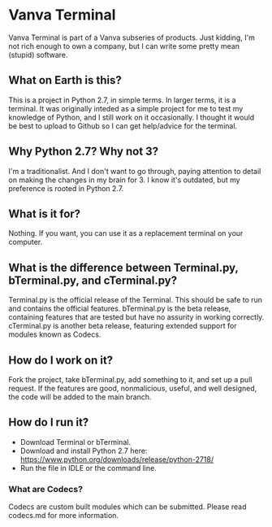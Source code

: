 # Vanva Terminal
Vanva Terminal is part of a Vanva subseries of products.
Just kidding, I'm not rich enough to own a company, but I can write some pretty mean (stupid) software.

## What on Earth is this?
This is a project in Python 2.7, in simple terms.
In larger terms, it is a terminal. It was originally inteded as a simple project for me to test my knowledge of Python, and I still work on it occasionally. I thought it would be best to upload to Github so I can get help/advice for the terminal.

## Why Python 2.7? Why not 3?
I'm a traditionalist.
And I don't want to go through, paying attention to detail on making the changes in my brain for 3. I know it's outdated, but my preference is rooted in Python 2.7.

## What is it for?
Nothing. If you want, you can use it as a replacement terminal on your computer.

## What is the difference between Terminal.py, bTerminal.py, and cTerminal.py?
Terminal.py is the official release of the Terminal. This should be safe to run and contains the official features.
bTerminal.py is the beta release, containing features that are tested but have no assurity in working correctly.
cTerminal.py is another beta release, featuring extended support for modules known as Codecs.

## How do I work on it?
Fork the project, take bTerminal.py, add something to it, and set up a pull request. If the features are good, nonmalicious, useful, and well designed, the code will be added to the main branch.

## How do I run it?
 - Download Terminal or bTerminal.
 - Download and install Python 2.7 here: https://www.python.org/downloads/release/python-2718/
 - Run the file in IDLE or the command line.


### What are Codecs?
Codecs are custom built modules which can be submitted. Please read codecs.md for more information.
